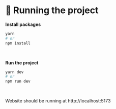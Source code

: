 # 🚀 Running the project 

**Install packages**
```bash
yarn
# or
npm install
```

<br>

**Run the project**
```bash
yarn dev
# or
npm run dev
```
<br>

Website should be running at http://localhost:5173